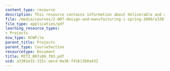 ```yaml
---
content_type: resource
description: This resource contains information about deliverable and other activities.
file: /media/courses/2-007-design-and-manufacturing-i-spring-2009/a3301e32315caecd0a36f41b13b0a432_MIT2_007s09_f03.pdf
file_type: application/pdf
learning_resource_types:
- Projects
ocw_type: OCWFile
parent_title: Projects
parent_type: CourseSection
resourcetype: Document
title: MIT2_007s09_f03.pdf
uid: a3301e32-315c-aecd-0a36-f41b13b0a432
---
```

